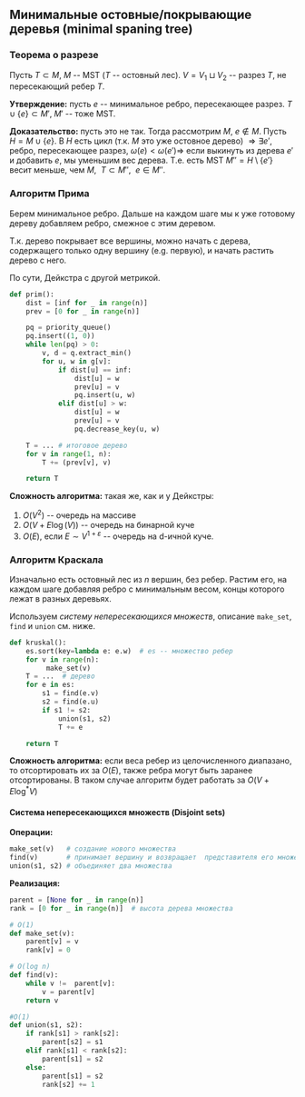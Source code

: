 ## Минимальные остовные/покрывающие деревья (minimal spaning tree)

### Теорема о разрезе

Пусть $T \subset M$, $M$ -- MST ($T$ -- остовный лес). $V = V_1 \sqcup V_2$ -- разрез $T$, не пересекающий ребер $T$.

**Утверждение:** пусть $e$ -- минимальное ребро, пересекающее разрез. $T\cup \{e\} \subset M'$, $M'$ -- тоже MST.

**Доказательство:** пусть это не так. Тогда рассмотрим $M$, $e\notin M$. Пусть $H = M\cup \{e\}$. В $H$ есть цикл (т.к. $M$ это уже остовное дерево) $\Rightarrow \exists e'$, ребро, пересекающее разрез, $\omega(e) < \omega(e') \Rightarrow$ если выкинуть из дерева $e'$ и добавить $e$, мы уменьшим вес дерева. Т.е. есть MST $M'' = H \setminus \{e'\}$ весит меньше, чем $M, \ \ T\subset M'', \ \ e\in M''$.

### Алгоритм Прима

Берем минимальное ребро. Дальше на каждом шаге мы к уже готовому дереву добавляем ребро, смежное с этим деревом.

Т.к. дерево покрывает все вершины, можно начать с дерева, содержащего только одну вершину (e.g. первую), и начать растить дерево с него.

По сути, Дейкстра с другой метрикой.

```python
def prim():
    dist = [inf for _ in range(n)]
    prev = [0 for _ in range(n)]

    pq = priority_queue()
    pq.insert((1, 0))
    while len(pq) > 0:
        v, d = q.extract_min()
        for u, w in g[v]:
            if dist[u] == inf:
                dist[u] = w
                prev[u] = v
                pq.insert(u, w)
            elif dist[u] > w:
                dist[u] = w
                prev[u] = v
                pq.decrease_key(u, w)

    T = ... # итоговое дерево
    for v in range(1, n):
        T += (prev[v], v)

    return T
```

**Сложность алгоритма:** такая же, как и у Дейкстры:
1. $O(V^2)$ -- очередь на массиве
2. $O(V+E\log(V))$ -- очередь на бинарной куче
3. $O(E)$, если $E\sim V^{1+\varepsilon}$ -- очередь на d-ичной куче.

### Алгоритм Краскала

Изначально есть остовный лес из $n$ вершин, без ребер. Растим его, на каждом шаге добавляя ребро с минимальным весом, концы которого лежат в разных деревьях.

Используем *систему непересекающихся множеств*, описание `make_set`, `find` и `union` см. ниже.

```python
def kruskal():
    es.sort(key=lambda e: e.w)  # es -- множество ребер
    for v in range(n):
         make_set(v)
    T = ...  # дерево
    for e in es:
        s1 = find(e.v)
        s2 = find(e.u)
        if s1 != s2:
            union(s1, s2)
            T += e

    return T
```

**Сложность алгоритма:** если веса ребер из целочисленного диапазано, то отсортировать их за $O(E)$, также ребра могут быть заранее отсортированы. В таком случае алгоритм будет работать за $O(V + E\log^*V)$

#### Система непересекающихся множеств (Disjoint sets)

**Операции:**
```python
make_set(v)   # создание нового множества
find(v)       # принимает вершину и возвращает  представителя его множества
union(s1, s2) # объединяет два множества
```

**Реализация:**
```python
parent = [None for _ in range(n)]
rank = [0 for _ in range(n)]  # высота дерева множества

# O(1)
def make_set(v):
    parent[v] = v
    rank[v] = 0

# O(log n)
def find(v):
    while v !=  parent[v]:
        v = parent[v]
    return v

#O(1)
def union(s1, s2):
    if rank[s1] > rank[s2]:
        parent[s2] = s1
    elif rank[s1] < rank[s2]:
        parent[s1] = s2
    else:
        parent[s1] = s2
        rank[s2] += 1
```
